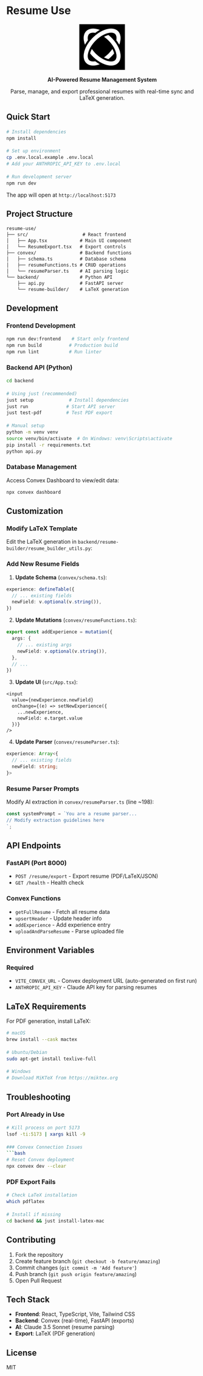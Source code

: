 # Resume Use

<div align="center">
  <img src="public/browser-use-logo.png" alt="Browser Use Logo" width="120"/>

  **AI-Powered Resume Management System**

  Parse, manage, and export professional resumes with real-time sync and LaTeX generation.
</div>

## Quick Start

```bash
# Install dependencies
npm install

# Set up environment
cp .env.local.example .env.local
# Add your ANTHROPIC_API_KEY to .env.local

# Run development server
npm run dev
```

The app will open at `http://localhost:5173`


## Project Structure

```
resume-use/
├── src/                    # React frontend
│   ├── App.tsx            # Main UI component
│   └── ResumeExport.tsx   # Export controls
├── convex/                # Backend functions
│   ├── schema.ts          # Database schema
│   ├── resumeFunctions.ts # CRUD operations
│   └── resumeParser.ts    # AI parsing logic
└── backend/               # Python API
    ├── api.py             # FastAPI server
    └── resume-builder/    # LaTeX generation
```

## Development

### Frontend Development

```bash
npm run dev:frontend    # Start only frontend
npm run build          # Production build
npm run lint           # Run linter
```

### Backend API (Python)

```bash
cd backend

# Using just (recommended)
just setup             # Install dependencies
just run              # Start API server
just test-pdf         # Test PDF export

# Manual setup
python -m venv venv
source venv/bin/activate  # On Windows: venv\Scripts\activate
pip install -r requirements.txt
python api.py
```

### Database Management

Access Convex Dashboard to view/edit data:
```bash
npx convex dashboard
```

## Customization

### Modify LaTeX Template

Edit the LaTeX generation in `backend/resume-builder/resume_builder_utils.py`:

### Add New Resume Fields

1. **Update Schema** (`convex/schema.ts`):
```typescript
experience: defineTable({
  // ... existing fields
  newField: v.optional(v.string()),
})
```

2. **Update Mutations** (`convex/resumeFunctions.ts`):
```typescript
export const addExperience = mutation({
  args: {
    // ... existing args
    newField: v.optional(v.string()),
  },
  // ...
})
```

3. **Update UI** (`src/App.tsx`):
```tsx
<input
  value={newExperience.newField}
  onChange={(e) => setNewExperience({
    ...newExperience,
    newField: e.target.value
  })}
/>
```

4. **Update Parser** (`convex/resumeParser.ts`):
```typescript
experience: Array<{
  // ... existing fields
  newField: string;
}>
```

### Resume Parser Prompts

Modify AI extraction in `convex/resumeParser.ts` (line ~198):
```typescript
const systemPrompt = `You are a resume parser...
// Modify extraction guidelines here
`;
```

## API Endpoints

### FastAPI (Port 8000)

- `POST /resume/export` - Export resume (PDF/LaTeX/JSON)
- `GET /health` - Health check

### Convex Functions

- `getFullResume` - Fetch all resume data
- `upsertHeader` - Update header info
- `addExperience` - Add experience entry
- `uploadAndParseResume` - Parse uploaded file

## Environment Variables

### Required
- `VITE_CONVEX_URL` - Convex deployment URL (auto-generated on first run)
- `ANTHROPIC_API_KEY` - Claude API key for parsing resumes

## LaTeX Requirements

For PDF generation, install LaTeX:

```bash
# macOS
brew install --cask mactex

# Ubuntu/Debian
sudo apt-get install texlive-full

# Windows
# Download MiKTeX from https://miktex.org
```

## Troubleshooting

### Port Already in Use
```bash
# Kill process on port 5173
lsof -ti:5173 | xargs kill -9

### Convex Connection Issues
```bash
# Reset Convex deployment
npx convex dev --clear
```

### PDF Export Fails
```bash
# Check LaTeX installation
which pdflatex

# Install if missing
cd backend && just install-latex-mac
```

## Contributing

1. Fork the repository
2. Create feature branch (`git checkout -b feature/amazing`)
3. Commit changes (`git commit -m 'Add feature'`)
4. Push branch (`git push origin feature/amazing`)
5. Open Pull Request

## Tech Stack

- **Frontend**: React, TypeScript, Vite, Tailwind CSS
- **Backend**: Convex (real-time), FastAPI (exports)
- **AI**: Claude 3.5 Sonnet (resume parsing)
- **Export**: LaTeX (PDF generation)

## License

MIT